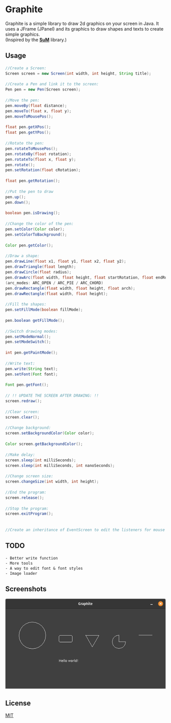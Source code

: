 # Graphite  

Graphite is a simple library to draw 2d graphics on your screen in Java.
It uses a JFrame (JPanel) and its graphics to draw shapes and texts to 
create simple graphics. <br>
(Inspired by the [__SuM__](https://www.mg-werl.de/sum/) library.)

## Usage

```java
//Create a Screen:
Screen screen = new Screen(int width, int height, String title);

//Create a Pen and link it to the screen:
Pen pen = new Pen(Screen screen);

//Move the pen:
pen.moveBy(float distance);
pen.moveTo(float x, float y);
pen.moveToMousePos();

float pen.getXPos();
float pen.getYPos();

//Rotate the pen:
pen.rotateToMousePos();
pen.rotateBy(float rotation);
pen.rotateTo(float x, float y);
pen.rotate();
pen.setRotation(float cRotation);

float pen.getRotation();

//Put the pen to draw
pen.up();
pen.down();

boolean pen.isDrawing();

//Change the color of the pen:
pen.setColor(Color color);
pen.setColorToBackground();

Color pen.getColor();

//Draw a shape:
pen.drawLine(float x1, float y1, float x2, float y2);
pen.drawTriangle(float length);
pen.drawCircle(float radius);
pen.drawArc(float width, float height, float startRotation, float endRotation, int mode);
(arc_modes: ARC_OPEN / ARC_PIE / ARC_CHORD)
pen.drawRectangle(float width, float height, float arch);
pen.drawRectangle(float width, float height);

//Fill the shapes:
pen.setFillMode(boolean fillMode);

pen.boolean getFillMode();

//Switch drawing modes:
pen.setModeNormal();
pen.setModeSwitch();

int pen.getPaintMode();

//Write text:
pen.write(String text);
pen.setFont(Font font);

Font pen.getFont();

// !! UPDATE THE SCREEN AFTER DRAWING: !!
screen.redraw();

//Clear screen:
screen.clear();

//Change background:
screen.setBackgroundColor(Color color);

Color screen.getBackgroundColor();

//Make delay:
screen.sleep(int milliSeconds);
screen.sleep(int milliSeconds, int nanoSeconds);

//Change screen size:
screen.changeSize(int width, int height);

//End the program:
screen.release();

//Stop the program:
screen.exitProgram();


//Create an inheritance of EventScreen to edit the listeners for mouse and keyboard events
```

## TODO
    - Better write function
    - More tools
    - A way to edit font & font styles
    - Image loader

## Screenshots
![Screenshot.png](https://github.com/Adivius/Graphite/blob/main/Screenshot.png)

## License
[MIT](https://choosealicense.com/licenses/mit/)
